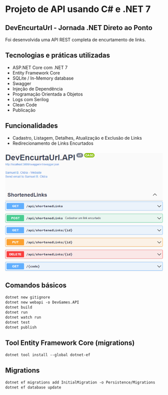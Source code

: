 # Projeto de API usando C# e .NET 7

## DevEncurtaUrl - Jornada .NET Direto ao Ponto

Foi desenvolvida uma API REST completa de encurtamento de links.

## Tecnologias e práticas utilizadas
- ASP.NET Core com .NET 7
- Entity Framework Core
- SQLite / In-Memory database
- Swagger
- Injeção de Dependência
- Programação Orientada a Objetos
- Logs com Serilog
- Clean Code
- Publicação

## Funcionalidades
- Cadastro, Listagem, Detalhes, Atualização e Exclusão de Links
- Redirecionamento de Links Encurtados

###

![alt text](https://raw.githubusercontent.com/samuel-oldra/DevEncurtaUrl.API/main/README_IMGS/swagger_ui.png)

## Comandos básicos
```
dotnet new gitignore
dotnet new webapi -o DevGames.API
dotnet build
dotnet run
dotnet watch run
dotnet test
dotnet publish
```

## Tool Entity Framework Core (migrations)
```
dotnet tool install --global dotnet-ef
```

## Migrations
```
dotnet ef migrations add InitialMigration -o Persistence/Migrations
dotnet ef database update
```